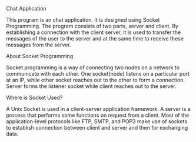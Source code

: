 Chat Application

This program is an chat application. It is designed using Socket Programming. The program consists of two parts, server and client. By establishing a connection with the client server, it is used to transfer the messages of the user to the server and at the same time to receive these messages from the server.

About Socket Programming

Socket programming is a way of connecting two nodes on a network to communicate with each other. One socket(node) listens on a particular port at an IP, while other socket reaches out to the other to form a connection. Server forms the listener socket while client reaches out to the server.

Where is Socket Used?

A Unix Socket is used in a client-server application framework. A server is a process that performs some functions on request from a client. Most of the application-level protocols like FTP, SMTP, and POP3 make use of sockets to establish connection between client and server and then for exchanging data.
